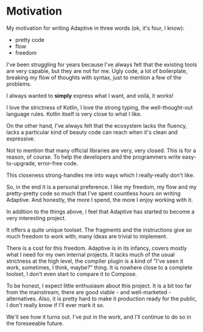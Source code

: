 # Motivation

My motivation for writing Adaptive in three words (ok, it's four, I know):

- pretty code
- flow
- freedom

I've been struggling for years because I've always felt that the existing tools are very capable, but they
are not for me. Ugly code, a lot of boilerplate, breaking my flow of thoughts with syntax, just to mention
a few of the problems.

I always wanted to **simply** express what I want, and voilà, it works!

I love the strictness of Kotlin, I love the strong typing, the well-thought-out language rules. Kotlin itself
is very close to what I like.

On the other hand, I've always felt that the ecosystem lacks the fluency, lacks a particular kind of beauty
code can reach when it's clean and expressive.

Not to mention that many official libraries are very, very closed. This is for a reason, of course. To help
the developers and the programmers write easy-to-upgrade, error-free code.

This closeness strong-handles me into ways which I really-really don't like.

So, in the end it is a personal preference. I like my freedom, my flow and my pretty-pretty code so much that
I've spent countless hours on writing Adaptive. And honestly, the more I spend, the more I enjoy working with it.

In addition to the things above, I feel that Adaptive has started to become a very interesting project.

It offers a quite unique toolset. The fragments and the instructions give so much freedom to work with;
many ideas are trivial to implement.

There is a cost for this freedom. Adaptive is in its infancy, covers mostly what I need for my own internal
projects. It lacks much of the usual strictness at the high level, the compiler plugin is a kind of
"I've seen it work, sometimes, I think, maybe?" thing. It is nowhere close to a complete toolset,
I don't even start to compare it to Compose.

To be honest, I expect little enthusiasm about this project. It is a bit too far from the mainstream, there
are good viable - and well-marketed - alternatives. Also, it is pretty hard to make it production ready for the
public, I don't really know if I'll ever mark it so.

We'll see how it turns out. I've put in the work, and I'll continue to do so in the foreseeable future.